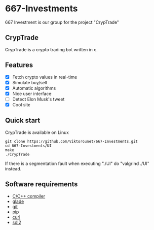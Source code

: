 # 667-Investments
667 Investment is our group for the project "CrypTrade"
## CrypTrade
CrypTrade is a crypto trading bot written in c.
## Features
- [X] Fetch crypto values in real-time
- [X] Simulate buy/sell
- [X] Automatic algorithms
- [X] Nice user interface
- [ ] Detect Elon Musk's tweet
- [X] Cool site
## Quick start
CrypTrade is available on Linux
```shell
git clone https://github.com/Viktorounet/667-Investments.git
cd 667-Investments/UI
make
./CrypTrade
```
If there is a segmentation fault when executing "./UI" do "valgrind ./UI" instead.
## Software requirements
* [C/C++ compiler](https://en.cppreference.com/w/c/language)
* [glade](https://glade.gnome.org/)
* [git](https://git-scm.com/book/en/v2/Getting-Started-Installing-Git)
* [pip](https://pip.pypa.io/en/stable/installing/)
* [curl](https://curl.se/download.html)
* [sdl2](https://www.libsdl.org/download-2.0.php)